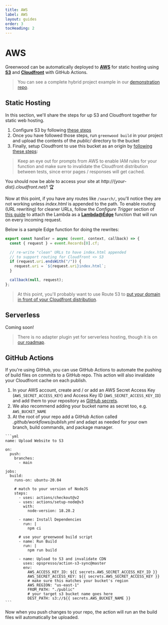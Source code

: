 ```yaml
---
title: AWS
label: AWS
layout: guides
order: 3
tocHeading: 2
---
```


# AWS

Greenwood can be automatically deployed to [**AWS**](https://aws.amazon.com/) for static hosting using [**S3**](https://aws.amazon.com/s3/) and [**Cloudfront**](https://aws.amazon.com/cloudfront/) with GitHub Actions.

> You can see a complete hybrid project example in our [demonstration repo](https://github.com/ProjectEvergreen/greenwood-demo-adapter-aws).

## Static Hosting

In this section, we'll share the steps for up S3 and Cloudfront together for static web hosting.

1. Configure S3 by following [these steps](https://docs.aws.amazon.com/AmazonCloudFront/latest/DeveloperGuide/GettingStarted.SimpleDistribution.html)
1. Once you have followed those steps, run `greenwood build` in your project and upload the contents of the _public/_ directory to the bucket
1. Finally, setup Cloudfront to use this bucket as an origin by [following these steps](https://docs.aws.amazon.com/AmazonCloudFront/latest/DeveloperGuide/GettingStarted.SimpleDistribution.html#GettingStartedCreateDistribution):

> Keep an eye out for prompts from AWS to enable IAM rules for your function and make sure to invalidate the Cloudfront distribution between tests, since error pages / responses will get cached.

You should now be able to access your site at _http://{your-dist}.cloudfront.net/_! 🏆

Now at this point, if you have any routes like `/search/`, you'll notice they are not working unless _index.html_ is appended to the path. To enable routing (URL rewriting) for cleaner URLs, follow the _Configure Trigger_ section of [this guide](https://aws.amazon.com/blogs/compute/implementing-default-directory-indexes-in-amazon-s3-backed-amazon-cloudfront-origins-using-lambdaedge/) to attach the Lambda as a [**Lambda@Edge**](https://aws.amazon.com/lambda/edge/) function that will run on every incoming request.

Below is a sample Edge function for doing the rewrites:

<!-- prettier-ignore-start -->

<app-ctc-block variant="snippet">

  ```js
  export const handler = async (event, context, callback) => {
    const { request } = event.Records[0].cf;

    // re-write "clean" URLs to have index.html appended
    // to support routing for Cloudfront <> S3
    if (request.uri.endsWith("/")) {
      request.uri = `${request.uri}index.html`;
    }

    callback(null, request);
  };
  ```

</app-ctc-block>

<!-- prettier-ignore-end -->

> At this point, you'll probably want to use Route 53 to [put your domain in front of your Cloudfront distribution](https://docs.aws.amazon.com/Route53/latest/DeveloperGuide/routing-to-cloudfront-distribution.html).

## Serverless

Coming soon!

> There is no adapter plugin yet for serverless hosting, though it is on [our roadmap](https://github.com/ProjectEvergreen/greenwood/issues/1142).

## GitHub Actions

If you're using GitHub, you can use GitHub Actions to automate the pushing of build files on commits to a GitHub repo. This action will also invalidate your Cloudfront cache on each publish.

1. In your AWS account, create and / or add an AWS Secret Access Key (`AWS_SECRET_ACCESS_KEY`) and Access Key ID (`AWS_SECRET_ACCESS_KEY_ID`) and add them to your repository as [GitHub secrets](https://docs.github.com/en/actions/security-for-github-actions/security-guides/using-secrets-in-github-actions).
1. We also recommend adding your bucket name as secret too, e.g. `AWS_BUCKET_NAME`
1. At the root of your repo add a GitHub Action called _.github/workflows/publish.yml_ and adapt as needed for your own branch, build commands, and package manager.

  <!-- prettier-ignore-start -->
  <app-ctc-block variant="snippet" heading=".github/workflows/publish.yml">

    ```yml
    name: Upload Website to S3

    on:
      push:
        branches:
          - main

    jobs:
      build:
        runs-on: ubuntu-20.04

        # match to your version of NodeJS
        steps:
          - uses: actions/checkout@v2
          - uses: actions/setup-node@v3
            with:
              node-version: 18.20.2

          - name: Install Dependencies
            run: |
              npm ci

          # use your greenwood build script
          - name: Run Build
            run: |
              npm run build

          - name: Upload to S3 and invalidate CDN
            uses: opspresso/action-s3-sync@master
            env:
              AWS_ACCESS_KEY_ID: ${{ secrets.AWS_SECRET_ACCESS_KEY_ID }}
              AWS_SECRET_ACCESS_KEY: ${{ secrets.AWS_SECRET_ACCESS_KEY }}
              # make sure this matches your bucket's region
              AWS_REGION: "us-east-1"
              FROM_PATH: "./public"
              # your target s3 bucket name goes here
              DEST_PATH: s3://${{ secrets.AWS_BUCKET_NAME }}
    ```

  </app-ctc-block>

  <!-- prettier-ignore-end -->

Now when you push changes to your repo, the action will run an the build files will automatically be uploaded.
